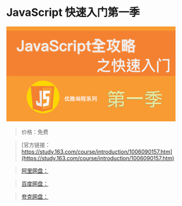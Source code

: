 # JavaScript 快速入门第一季

![img](../../../assets/study163/free/fcd0d9f9-314a-4b89-bd4f-d917d0b599e9.jpg)

> 价格：免费

> [官方链接：https://study.163.com/course/introduction/1006090157.htm](https://study.163.com/course/introduction/1006090157.htm)

> [阿里网盘：]()

> [百度网盘：]()

> [夸克网盘：]()
